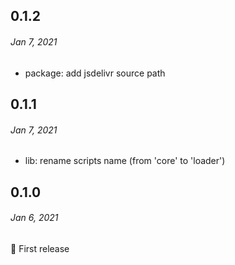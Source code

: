 ## 0.1.2
###### *Jan 7, 2021*

- package: add jsdelivr source path

## 0.1.1
###### *Jan 7, 2021*

- lib: rename scripts name (from 'core' to 'loader')

## 0.1.0
###### *Jan 6, 2021*

🎉 First release
